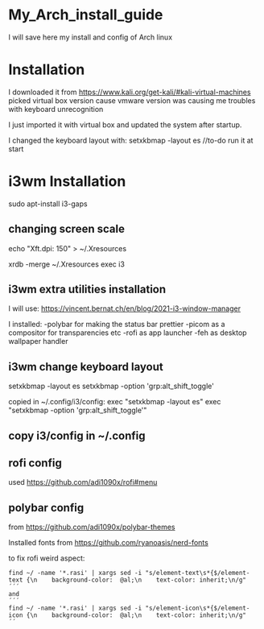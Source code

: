# My_Arch_install_guide
I will save here my install and config of Arch linux

# Installation

I downloaded it from https://www.kali.org/get-kali/#kali-virtual-machines picked virtual box version cause vmware version was causing me troubles with keyboard unrecognition

I just imported it with virtual box and updated the system after startup.

I changed the keyboard layout with: setxkbmap -layout es  //to-do run it at start

# i3wm Installation

sudo apt-install i3-gaps

## changing screen scale 

echo "Xft.dpi: 150" > ~/.Xresources

xrdb -merge ~/.Xresources
exec i3

## i3wm extra utilities installation 

I will use: https://vincent.bernat.ch/en/blog/2021-i3-window-manager 

I installed:
-polybar for making the status bar prettier
-picom as a compositor for transparencies etc
-rofi as app launcher
-feh as desktop wallpaper handler

## i3wm change keyboard layout

setxkbmap -layout es
setxkbmap -option 'grp:alt_shift_toggle'

copied in ~/.config/i3/config:
exec "setxkbmap -layout es"
exec "setxkbmap -option 'grp:alt_shift_toggle'"

## copy i3/config in ~/.config

## rofi config

used https://github.com/adi1090x/rofi#menu

## polybar config

from https://github.com/adi1090x/polybar-themes

Installed fonts from https://github.com/ryanoasis/nerd-fonts

to fix rofi weird aspect:
```
find ~/ -name '*.rasi' | xargs sed -i "s/element-text\s*{$/element-text {\n    background-color:  @al;\n    text-color: inherit;\n/g"
´´´
and
´´´
find ~/ -name '*.rasi' | xargs sed -i "s/element-icon\s*{$/element-icon {\n    background-color:  @al;\n    text-color: inherit;\n/g" 
´´


